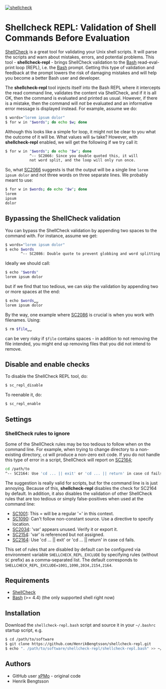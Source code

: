 [![shellcheck](https://github.com/HenrikBengtsson/shellcheck-repl/actions/workflows/shellcheck.yml/badge.svg)](https://github.com/HenrikBengtsson/shellcheck-repl/actions/workflows/shellcheck.yml)

# Shellcheck REPL: Validation of Shell Commands Before Evaluation

[ShellCheck] is a great tool for validating your Unix shell scripts.  It will parse the scripts and warn about mistakes, errors, and potential problems.  This tool - **shellcheck-repl** - brings ShellCheck validation to the [Bash] read-eval-print loop (REPL), i.e. the [Bash] prompt.  Getting this type of validation and feedback at the prompt lowers the risk of damaging mistakes and will help you become a better Bash user and developer.
 
The **shellcheck-repl** tool injects itself into the Bash REPL where it intercepts the read command line, validates the content via ShellCheck, and if it is all OK, then the command is evaluated and printed as usual.  However, if there is a mistake, then the command will _not_ be evaluated and an informative error message is displayed instead.  For example, assume we do:

```sh
$ words="lorem ipsum dolor"
$ for w in "$words"; do echo $w; done
```

Although this looks like a simple for loop, it might not be clear to you what the outcome of it will be.  What values will `$w` take?  However, with **shellcheck-repl** enabled, we will get the following if we try call it:

```sh
$ for w in "$words"; do echo "$w"; done
           ^-- SC2066: Since you double quoted this, it will
	       not word split, and the loop will only run once.
```

So, what [SC2066] suggests is that the output will be a single line `lorem ipsum dolor` and not three words on three separate lines.  We probably meant to use:
```sh
$ for w in $words; do echo "$w"; done
lorem
ipsum
dolor
```


## Bypassing the ShellCheck validation

You can bypass the ShellCheck validation by appending two spaces to the command with.  For instance, assume we get:

```sh
$ words="lorem ipsum dolor"
$ echo $words
       ^-- SC2086: Double quote to prevent globbing and word splitting.
```
Ideally we should call:
```sh
$ echo "$words"
lorem ipsum dolor
```
but if we find that too tedious, we can skip the validation by appending two or more spaces at the end:
```sh
$ echo $words␣␣
lorem ipsum dolor
```

By the way, one example where [SC2086] is crucial is when you work with filenames.  Using:
```sh
$ rm $file␣␣
```
can be very risky if `$file` contains spaces - in addition to not removing the file intended, you might end up removing files that you did not intend to remove.


## Disable and enable checks

To disable the ShellCheck REPL tool, do:

```sh
$ sc_repl_disable
```

To reenable it, do:

```sh
$ sc_repl_enable
```


## Settings

### ShellCheck rules to ignore

Some of the ShellCheck rules may be too tedious to follow when on the command line.  For example, when trying to change directory to a non-existing directory, `cd` will produce a non-zero exit code.  If you do not handle this type of error in a script, ShellCheck will report on [SC2164];
```sh
cd /path/to
^-- SC2164: Use 'cd ... || exit' or 'cd ... || return' in case cd fails.
```

The suggestion is really valid for scripts, but for the command line is is just annoying.  Because of this, **shellcheck-repl** disables the check for SC2164 by default.  In addition, it also disables the validation of other ShellCheck rules that are too tedious or simply false-positives when used at the command line:

 * [SC1001]: This \= will be a regular '=' in this context.
 * [SC1090]: Can't follow non-constant source. Use a directive to specify location.
 * [SC2034]: 'var' appears unused. Verify it or export it.
 * [SC2154]: 'var' is referenced but not assigned.
 * [SC2164]: Use 'cd ... || exit' or 'cd ... || return' in case cd fails.

This set of rules that are disabled by default can be configured via environment variable `SHELLCHECK_REPL_EXCLUDE` by specifying rules (without `SC` prefix) as a comma-separated list.  The default corresponds to `SHELLCHECK_REPL_EXCLUDE=1001,1090,2034,2154,2164`.


## Requirements

* [ShellCheck]
* [Bash] (>= 4.4) (the only supported shell right now)


## Installation

Download the `shellcheck-repl.bash` script and source it in your `~/.bashrc` startup script, e.g.

```sh
$ cd /path/to/software
$ git clone https://github.com/HenrikBengtsson/shellcheck-repl.git
$ echo ". /path/to/software/shellcheck-repl/shellcheck-repl.bash" >> ~/.bashrc
```


## Authors

* GitHub user [xPMo](https://github.com/xPMo) - original code
* Henrik Bengtsson


[ShellCheck]: https://github.com/koalaman/shellcheck
[Bash]: https://www.gnu.org/software/bash/
[SC2066]: https://github.com/koalaman/shellcheck/wiki/SC2066
[SC2086]: https://github.com/koalaman/shellcheck/wiki/SC2086
[SC1001]: https://github.com/koalaman/shellcheck/wiki/SC1001
[SC1090]: https://github.com/koalaman/shellcheck/wiki/SC1090
[SC2034]: https://github.com/koalaman/shellcheck/wiki/SC2034
[SC2154]: https://github.com/koalaman/shellcheck/wiki/SC2154
[SC2164]: https://github.com/koalaman/shellcheck/wiki/SC2164
